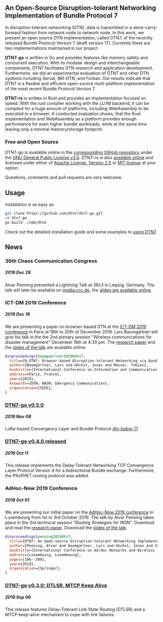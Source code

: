 ## An Open-Source Disruption-tolerant Networking Implementation of Bundle Protocol 7

In disruption-tolerant networking (DTN), data is transmitted in a store-carry-forward fashion from network node to network node. In this work, we present an open source DTN implementation, called DTN7, of the recently released Bundle Protocol Version 7 (draft version 17). Currently there are two implementations maintained in our project

**DTN7-go** is written in Go and provides features like memory safety and concurrent execution. With its modular design and interchangeable components, DTN7 facilitates DTN research and application development. 
Furthermore, we did an experimental evaluation of DTN7 and other DTN systems including Serval, IBR-DTN, and Forban. Our results indicate that DTN7 is a flexible and efficient open-source multi-platform implementation of the most recent Bundle Protocol Version 7.

**DTN7-rs** is written in Rust and provides an implementation focused on speed. With the rust compiler working with the LLVM backend, it can be compiled for a huge amount of platforms, including WebAssembly to be executed in a browser.
A conducted evaluation shows, that the Rust implementation and WebAssembly as a platform provides enough performance for even higher bundle workloads, while at the same time leaving only a minimal memory/storage footprint. 

### Free and Open Source

DTN7-go is available online in the [corresponding GitHub repository](https://github.com/dtn7/dtn7-go) under the [GNU General Public License v3.0](https://github.com/dtn7/dtn7-go/blob/master/LICENSE). DTN7-rs is also [available online](https://github.com/dtn7/dtn7-rs/) and
licensed under either of <a href="https://github.com/dtn7/dtn7-rs/blob/master/LICENSE-APACHE">Apache License, Version 2.0</a> or <a href="https://github.com/dtn7/dtn7-rs/blob/master/LICENSE-MIT">MIT license</a> at your option.

Questions, comments and pull requests are very welcome. 

## Usage

Installation is as easy as: 

```bash
git clone https://github.com/dtn7/dtn7-go.git
cd dtn7-go
go build ./cmd/dtnd
```

Check out the detailed installation guide and some examples to [using DTN7](https://github.com/dtn7/dtn7-go#installation).

## News

### 36th Chaos Communication Congress
##### 2019 Dec 28

Alvar Penning presented a Lightning Talk at 36c3 in Leipzig, Germany. The talk will later be available on [media.ccc.de](https://media.ccc.de), the [slides are available online](assets/36c3lt.pdf). 

### ICT-DM 2019 Conference 
##### 2019 Dec 18

We are presenting a paper on browser-based DTN at the [ICT-DM 2019 conference](https://ict-dm2019.esiee.fr) in Paris at 18th to 20th of December 2019. Lars Baumgärtner will give his talk in the the 2nd plenary session "Wireless communications for disaster management" December 18th at 4:20 pm. The [research paper](assets/baumgaertner2019bdtn7.pdf) and the [slides of the talk](assets/baumgaertner2019bdtn7-slides.pdf) are available online.

```bibtex
@inproceedings{baumgaertner2019bdtn7,
  title={B-DTN7: Browser-based Disruption-tolerant Networking via Bundle Protocol 7},
  author={Baumgärtner, Lars and Höchst, Jonas and Meuser, Tobias},
  booktitle={International Conference on Information and Communication Technologies for Disaster Management (ICT-DM'19)},
  address={Paris, France},
  year={2019},
  keywords={DTN; WASM; Emergency Communication},
  organization={IEEE},
}
```


### [DTN7-go v0.5.0](https://github.com/dtn7/dtn7-go/releases/tag/v0.5.0)
##### 2019 Nov 08
LoRa-based Convergency Layer and Bundle Protocol [dtn-bpbis-17](https://tools.ietf.org/html/draft-ietf-dtn-bpbis-17).


### [DTN7-go v0.4.0 released](https://github.com/dtn7/dtn7-go/releases/tag/v0.4.0)
##### 2019 Oct 11
This release implements the Delay-Tolerant Networking TCP Convergence Layer Protocol Version 4 for a bidirectional Bundle exchange.
Furthermore, the PRoPHET routing protocol was added.


### AdHoc-Now 2019 Conference 
##### 2019 Oct 01
We are presenting our initial paper on the [AdHoc-Now 2019 conference](https://www.adhocnow2019.lu/programme/programme/) in Luxembourg from 1st to 3rd October 2019. The talk by Alvar Penning takes place in the 3rd technical session "Routing Strategies for WSN". Download and read the [research paper](assets/penning2019dtn.pdf). Download the [slides of the talk](assets/penning2019dtn-slides.pdf).

```bibtex
@inproceedings{penning2019dtn7,
  title={DTN7: An Open-Source Disruption-tolerant Networking Implementation of Bundle Protocol 7},
  author={Penning, Alvar and Baumgärtner, Lars and Höchst, Jonas and Sterz, Artur and Mezini, Mira and Freisleben, Bernd},
  booktitle={International Conference on Ad-Hoc Networks and Wireless (AdHoc-Now 2019)},
  address={Luxembourg, Luxembourg},
  pages={196--209},
  year={2019},
  organization={Springer},
}
```

### [DTN7-go v0.3.0: DTLSR, MTCP Keep Alive](https://github.com/dtn7/dtn7-go/releases/tag/v0.3.0)
##### 2019 Sep 06
This release features Delay-Tolerant Link State Routing (DTLSR) and a MTCP keep-alive mechanism to cope with link failures.

